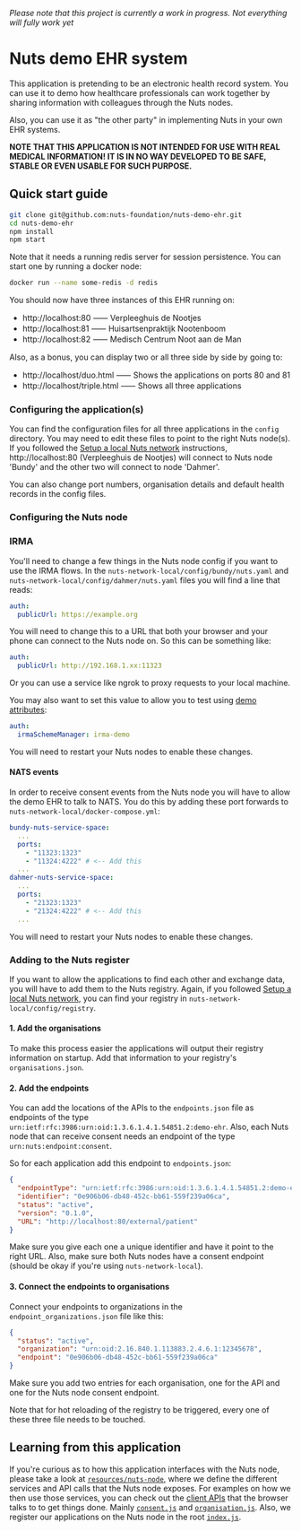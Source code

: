 _Please note that this project is currently a work in progress. Not everything
will fully work yet_

# Nuts demo EHR system

This application is pretending to be an electronic health record system. You can
use it to demo how healthcare professionals can work together by sharing
information with colleagues through the Nuts nodes.

Also, you can use it as "the other party" in implementing Nuts in your own EHR
systems.

**NOTE THAT THIS APPLICATION IS NOT INTENDED FOR USE WITH REAL MEDICAL
INFORMATION! IT IS IN NO WAY DEVELOPED TO BE SAFE, STABLE OR EVEN USABLE FOR
SUCH PURPOSE.**

## Quick start guide

```bash
git clone git@github.com:nuts-foundation/nuts-demo-ehr.git
cd nuts-demo-ehr
npm install
npm start
```

Note that it needs a running redis server for session persistence. You can start one by running a docker node:
```bash
docker run --name some-redis -d redis
```

You should now have three instances of this EHR running on:

* http://localhost:80 ⸺ Verpleeghuis de Nootjes
* http://localhost:81 ⸺ Huisartsenpraktijk Nootenboom
* http://localhost:82 ⸺ Medisch Centrum Noot aan de Man

Also, as a bonus, you can display two or all three side by side by going to:

* http://localhost/duo.html ⸺ Shows the applications on ports 80 and 81
* http://localhost/triple.html ⸺ Shows all three applications

### Configuring the application(s)

You can find the configuration files for all three applications in the `config`
directory. You may need to edit these files to point to the right Nuts node(s).
If you followed the [Setup a local Nuts network](https://nuts-documentation.readthedocs.io/en/latest/pages/getting_started/local_network.html#setup-a-local-nuts-network)
instructions, http://localhost:80 (Verpleeghuis de Nootjes) will connect to Nuts
node 'Bundy' and the other two will connect to node 'Dahmer'.

You can also change port numbers, organisation details and default health
records in the config files.

### Configuring the Nuts node

### IRMA

You'll need to change a few things in the Nuts node config if you want to use
the IRMA flows. In the `nuts-network-local/config/bundy/nuts.yaml` and
`nuts-network-local/config/dahmer/nuts.yaml` files you will find a line that
reads:

```yaml
auth:
  publicUrl: https://example.org
```

You will need to change this to a URL that both your browser and your phone can
connect to the Nuts node on. So this can be something like:

```yaml
auth:
  publicUrl: http://192.168.1.xx:11323
```

Or you can use a service like ngrok to proxy requests to your local machine.

You may also want to set this value to allow you to test using
[demo attributes](https://privacybydesign.foundation/attribute-index/en/irma-demo.html):

```yaml
auth:
  irmaSchemeManager: irma-demo
```

You will need to restart your Nuts nodes to enable these changes.

#### NATS events

In order to receive consent events from the Nuts node you will have to allow the
demo EHR to talk to NATS. You do this by adding these port forwards to
`nuts-network-local/docker-compose.yml`:

```yaml
bundy-nuts-service-space:
  ...
  ports:
    - "11323:1323"
    - "11324:4222" # <-- Add this
  ...
dahmer-nuts-service-space:
  ...
  ports:
    - "21323:1323"
    - "21324:4222" # <-- Add this
  ...
```

You will need to restart your Nuts nodes to enable these changes.

### Adding to the Nuts register

If you want to allow the applications to find each other and exchange data, you
will have to add them to the Nuts registry. Again, if you followed
[Setup a local Nuts network](https://nuts-documentation.readthedocs.io/en/latest/pages/getting_started/local_network.html#setup-a-local-nuts-network),
you can find your registry in `nuts-network-local/config/registry`.

#### 1. Add the organisations

To make this process easier the applications will output their registry
information on startup. Add that information to your registry's
`organisations.json`.

#### 2. Add the endpoints

You can add the locations of the APIs to the `endpoints.json` file as endpoints
of the type `urn:ietf:rfc:3986:urn:oid:1.3.6.1.4.1.54851.2:demo-ehr`. Also, each
Nuts node that can receive consent needs an endpoint of the type
`urn:nuts:endpoint:consent`.

So for each application add this endpoint to `endpoints.json`:

```json
{
  "endpointType": "urn:ietf:rfc:3986:urn:oid:1.3.6.1.4.1.54851.2:demo-ehr",
  "identifier": "0e906b06-db48-452c-bb61-559f239a06ca",
  "status": "active",
  "version": "0.1.0",
  "URL": "http://localhost:80/external/patient"
}
```

Make sure you give each one a unique identifier and have it point to the right
URL. Also, make sure both Nuts nodes have a consent endpoint (should be okay if
you're using `nuts-network-local`).

#### 3. Connect the endpoints to organisations

Connect your endpoints to organizations in the `endpoint_organizations.json`
file like this:

```json
{
  "status": "active",
  "organization": "urn:oid:2.16.840.1.113883.2.4.6.1:12345678",
  "endpoint": "0e906b06-db48-452c-bb61-559f239a06ca"
}
```

Make sure you add two entries for each organisation, one for the API and one for
the Nuts node consent endpoint.

Note that for hot reloading of the registry to be triggered, every one of these
three file needs to be touched.

## Learning from this application

If you're curious as to how this application interfaces with the Nuts node,
please take a look at [`resources/nuts-node`](resources/nuts-node), where we
define the different services and API calls that the Nuts node exposes. For
examples on how we then use those services, you can check out the [client APIs](client-api)
that the browser talks to to get things done. Mainly [`consent.js`](client-api/consent.js)
and [`organisation.js`](client-api/organisation.js). Also, we register our
applications on the Nuts node in the root [`index.js`](index.js).
